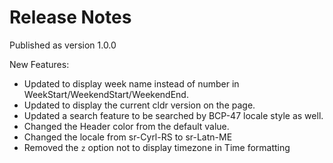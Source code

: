 Release Notes 
============================

Published as version 1.0.0

New Features:
* Updated to display week name instead of number in WeekStart/WeekendStart/WeekendEnd.
* Updated to display the current cldr version on the page.
* Updated a search feature to be searched by BCP-47 locale style as well.
* Changed the Header color from the default value.
* Changed the locale from sr-Cyrl-RS to sr-Latn-ME
* Removed the `z` option not to display timezone in Time formatting